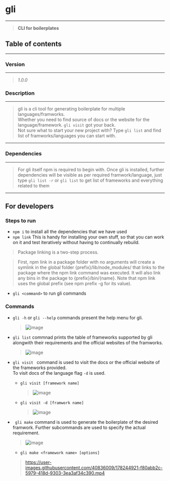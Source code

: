 # gli
----
>**CLI for boilerplates**

[//]: <> (I know exaggeration but jab koi catchphrase aega to daal denge)
## Table of contents

[//]: <> (we could use this to go to required page when and if docs become too much)
---
    
### Version 
---
> *1.0.0*

### Description

[//]: <> (languges ya framework ya kya?)
---
> gli is a cli tool for generating boilerplate for multiple languages/framworks.  
> Whether you need to find source of docs or the website for the language/framework. ```gli visit``` got your back.  
> Not sure what to start your new project with? Type ```gli list``` and find list of framworks/languages you can start with.
---
### Dependencies
---
> For gli itself npm is required to begin with. 
> Once gli is installed, further dependencies will be visible as per required framwork/language, just type ```gli list -r``` or ```gli list``` to get list of frameworks and everything related to them

---
## For developers
### Steps to run
- ```npm i``` to install all the dependencies that we have used
- ```npm link``` This is handy for installing your own stuff, so that you can work on it and test iteratively without having to continually rebuild.  

> Package linking is a two-step process.  

> First, npm link in a package folder with no arguments will create a symlink in the global folder {prefix}/lib/node_modules/<package> that links to the package where the npm link command was executed. It will also link any bins in the package to {prefix}/bin/{name}. Note that npm link uses the global prefix (see npm prefix -g for its value).

- ```gli <command>``` to run gli commands
### Commands
- ```gli -h``` or ```gli --help``` commands present the help menu for gli.

    >   ![image](https://user-images.githubusercontent.com/40836009/178242562-15c402e7-badb-423e-8e55-dcbe914d9687.png)



- ```gli list``` commnad prints the table of frameworks supported by gli alongwith their requirements and the official websites of the framworks.
    >![image](https://user-images.githubusercontent.com/40836009/178242791-551456a7-1061-4019-97b6-6008fd871af8.png)

- ```gli visit ``` command is used to visit the docs or the official website of the frameworks provided.  
To visit docs of the language flag ```-d``` is used.
    - ```gli visit [framework name]```
        > ![image](https://user-images.githubusercontent.com/40836009/178242841-1e5ea08a-efb8-420e-b578-8f9130b39790.png)

    - ```gli visit -d [framwork name]```
        >   ![image](https://user-images.githubusercontent.com/40836009/178242891-06997cd0-94dc-42a0-9dfc-cb7ca2854c40.png)

- ``` gli make``` command is used to generate the boilerplate of the desired framwork. Further subcommands are used to specify the actual requirement.
    > ![image](https://user-images.githubusercontent.com/40836009/178242960-5316a3ff-f1d8-4560-971b-5d9f114f9af1.png)

    - ```gli make <framework name> [options] ```  
    
    >   https://user-images.githubusercontent.com/40836009/178244921-f80abb2c-5979-418d-9303-3ea3af34c390.mp4


